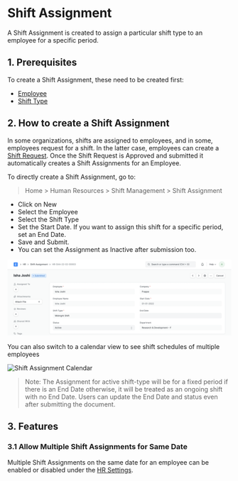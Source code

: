 
# Shift Assignment



A Shift Assignment is created to assign a particular shift type to an employee for a specific period.

## 1. Prerequisites

To create a Shift Assignment, these need to be created first:

* [Employee](/docs/en/human-resources/employee)
* [Shift Type](/docs/en/human-resources/shift_type)

## 2. How to create a Shift Assignment

In some organizations, shifts are assigned to employees, and in some, employees request for a shift. In the latter case, employees can create a [Shift Request](/docs/en/human-resources/shift_request). Once the Shift Request is Approved and submitted it automatically creates a Shift Assignments for an Employee.

To directly create a Shift Assignment, go to:


> Home > Human Resources > Shift Management > Shift Assignment
> 
> 

* Click on New
* Select the Employee
* Select the Shift Type
* Set the Start Date. If you want to assign this shift for a specific period, set an End Date.
* Save and Submit.
* You can set the Assignment as Inactive after submission too.

![Shift Assignment](/files/shift-assignment0b8bdd.png)![]()

You can also switch to a calendar view to see shift schedules of multiple employees

![Shift Assignment Calendar](/files/shift-assignment374dda.png)![]()  



> Note: The Assignment for active shift-type will be for a fixed period if there is an End Date otherwise, it will be treated as an ongoing shift with no End Date. Users can update the End Date and status even after submitting the document.
> 
> 

## **3. Features**

### **3.1 Allow Multiple Shift Assignments for Same Date**

Multiple Shift Assignments on the same date for an employee can be enabled or disabled under the [HR Settings](https://frappehr.com/docs/v14/en/hr-settings#3-1-allow-multiple-shift-assignments-for-same-date).




